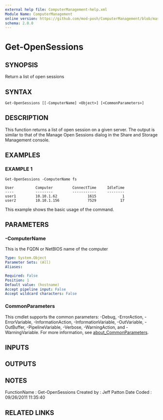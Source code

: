 ```yaml
---
external help file: ComputerManagement-help.xml
Module Name: ComputerManagement
online version: https://github.com/mod-posh/ComputerManagement/blob/master/docs/Get-OpenSessions.md#get-opensessions
schema: 2.0.0
---
```


# Get-OpenSessions

## SYNOPSIS
Return a list of open sessions

## SYNTAX

```
Get-OpenSessions [[-ComputerName] <Object>] [<CommonParameters>]
```

## DESCRIPTION
This function returns a list of open session on a given server.
The output is
similar to that of the Manage Open Sessions dialog in the Share and Storage
Management console.

## EXAMPLES

### EXAMPLE 1
```
Get-OpenSessions -ComputerName fs

User          Computer         ConnectTime     IdleTime
----          --------         -----------     --------
user1         10.10.1.62              1615            1
user2         10.10.1.156             7529           17
```

This example shows the basic usage of the command.

## PARAMETERS

### -ComputerName
This is the FQDN or NetBIOS name of the computer

```yaml
Type: System.Object
Parameter Sets: (All)
Aliases:

Required: False
Position: 1
Default value: (hostname)
Accept pipeline input: False
Accept wildcard characters: False
```

### CommonParameters
This cmdlet supports the common parameters: -Debug, -ErrorAction, -ErrorVariable, -InformationAction, -InformationVariable, -OutVariable, -OutBuffer, -PipelineVariable, -Verbose, -WarningAction, and -WarningVariable. For more information, see [about_CommonParameters](http://go.microsoft.com/fwlink/?LinkID=113216).

## INPUTS

## OUTPUTS

## NOTES
FunctionName : Get-OpenSessions
Created by   : Jeff Patton
Date Coded   : 09/26/2011 11:35:40

## RELATED LINKS

